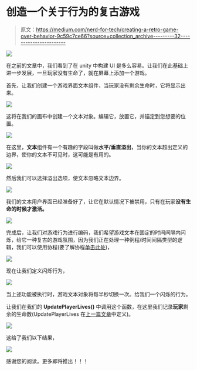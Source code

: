 # 创造一个关于行为的复古游戏

> 原文：<https://medium.com/nerd-for-tech/creating-a-retro-game-over-behavior-9c59c7ce66?source=collection_archive---------32----------------------->

![](img/3a646208b9874ee1f2e158ec3b0c7fe0.png)

在之前的文章中，我们看到了在 unity 中构建 UI 是多么容易。让我们在此基础上进一步发展，一旦玩家没有生命了，就在屏幕上添加一个游戏。

首先，让我们创建一个游戏界面文本组件，当玩家没有剩余生命时，它将显示出来。

![](img/cf7a3ac8375e374db0a733dbadf6b7a7.png)

这将在我们的画布中创建一个文本对象。编辑它，放置它，并锚定到您想要的位置。

![](img/6b31e2fc4436bbd176d80e929c0adb3e.png)

在这里，**文本**组件有一个有趣的字段叫做**水平/垂直溢出**，当你的文本超出定义的边界，使你的文本不可见时，这可能是有用的。

![](img/a4502596449024a9501811dd5622a223.png)

然后我们可以选择溢出选项，使文本忽略文本边界。

![](img/703f82d1b6387558aa9b11b7191dc122.png)

我们的文本用户界面已经准备好了，让它在默认情况下被禁用，只有在玩家**没有生命的时候才激活。**

![](img/da07b5b849b73209718dd36d0aae75e1.png)

完成后，让我们对游戏行为进行编码，我们希望游戏文本在固定的时间间隔内闪烁，给它一种复古的游戏氛围，因为我们正在处理一种例程/时间间隔类型的逻辑，我们可以使用协程(要了解协程[单击此处](/nerd-for-tech/coroutines-with-unity-fe650a4892f7))，

![](img/6de845ae4d8b6cf31667e01e4c568efd.png)

现在让我们定义闪烁行为，

![](img/915133789089b525468d05bdf92ff909.png)

当上述功能被执行时，游戏文本对象将每半秒切换一次。给我们一个闪烁的行为。

让我们在我们的 **UpdatePlayerLives()** 中调用这个函数，在这里我们记录**玩家**剩余的生命数(UpdatePlayerLives 在[上一篇文章](/codex/ease-of-building-ui-elements-in-unity-405f2d8bbff)中定义)。

![](img/bda18ccb095de39738d04a68e2dbb37b.png)

这给了我们以下结果，

![](img/146fa870b8ab09c71814a928be569498.png)

感谢您的阅读。更多即将推出！！！